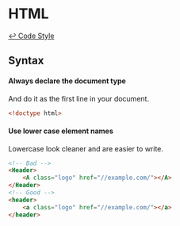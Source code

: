 HTML
==

[↩ Code Style](https://github.com/ahtohbi4/code-style/blob/master/README.md#code-style)

Syntax
--

#### Always declare the document type

And do it as the first line in your document.
```html
<!doctype html>
```

#### Use lower case element names

Lowercase look cleaner and are easier to write.
```html
<!-- Bad -->
<Header>
    <A class="logo" href="//example.com/"></A>
</Header>
<!-- Good -->
<header>
    <a class="logo" href="//example.com/"></a>
</header>
```
